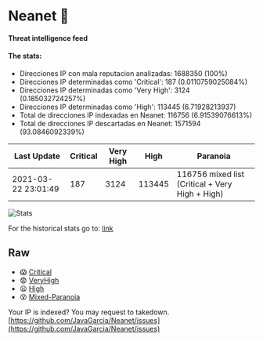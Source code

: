 # Neanet :hocho:
#### Threat intelligence feed
#### The stats:

- Direcciones IP con mala reputacion analizadas: 1688350 (100%)
- Direcciones IP determinadas como 'Critical':  187 (0.0110759025084%)
- Direcciones IP determinadas como 'Very High':  3124 (0.185032724257%)
- Direcciones IP determinadas como 'High':  113445 (6.71928213937)
- Total de direcciones IP indexadas en Neanet:  116756 (6.91539076613%)
- Total de direcciones IP descartadas en Neanet:  1571594 (93.0846092339%)

| Last Update | Critical | Very High | High | Paranoia |
| --- | --- | --- | --- | --- |
| 2021-03-22 23:01:49 | 187 | 3124 | 113445 | 116756 mixed list (Critical + Very High + High)|

![Stats](https://docs.google.com/spreadsheets/d/e/2PACX-1vSnaNMIXVabIpDJjufMlzH7poXnshF3mgd8Is1g9ytUEzVsP5my4Trn8f-xkoLLQ38xpL3HtmUexLo6/pubchart?oid=501124687&format=image)

For the historical stats go to: [link](/stats.csv)
## Raw
- :scream: [Critical](https://raw.githubusercontent.com/JavaGarcia/Neanet/master/blacklists/neanet_critical.txt)
- :fearful: [VeryHigh](https://raw.githubusercontent.com/JavaGarcia/Neanet/master/blacklists/neanet_veryHigh.txtt)
- :frowning: [High](https://raw.githubusercontent.com/JavaGarcia/Neanet/master/blacklists/neanet_high.txt)
- :dizzy_face: [Mixed-Paranoia](https://raw.githubusercontent.com/JavaGarcia/Neanet/master/blacklists/neanet_all.txt)


Your IP is indexed? You may request to takedown. [https://github.com/JavaGarcia/Neanet/issues](https://github.com/JavaGarcia/Neanet/issues)



































































































































































































































































































































































































































































































































































































































































































































































































































































































































































































































































































































































































































































































































































































































































































































































































































































































































































































































































































































































































































































































































































































































































































































































































































































































































































































































































































































































































































































































































































































































































































































































































































































































































































































































































































































































































































































































































































































































































































































































































































































































































































































































































































































































































































































































































































































































































































































































































































































































































































































































































































































































































































































